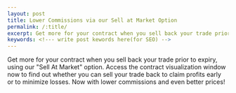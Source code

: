 ```yaml
---
layout: post
title: Lower Commissions via our Sell at Market Option
permalink: /:title/
excerpt: Get more for your contract when you sell back your trade prior to expiry, using our "Sell At Market" option.
keywords: <!--- write post kewords here(for SEO) -->
---
```


Get more for your contract when you sell back your trade prior to expiry, using our "Sell At Market" option. Access the contract visualization window now to find out whether you can sell your trade back to claim profits early or to minimize losses. Now with lower commissions and even better prices!
